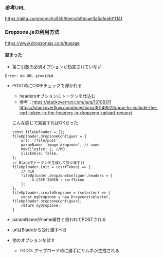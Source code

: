 
### 参考URL
https://qiita.com/pomcho555/items/b9dcae3a5afeafd1f14f

### Dropzone.jsの利用方法
https://www.dropzonejs.com/#usage

#### 詰まった
- 第二引数の必須オプションが指定されていない
```
Error: No URL provided.
```
- POST時にCSRFチェックで弾かれる  
    - headersオプションにトークンを仕込む
    - 参考：https://stackoverrun.com/ja/q/13108311  
    https://stackoverflow.com/questions/30149023/how-to-include-the-csrf-token-in-the-headers-in-dropzone-upload-request  

    こんな感じで実装すればOKだった
    ```
    const fileUploader = {};
    fileUploader.dropzoneConfiguer = {
        url: '/file/post',
        paramName: 'image_dropzone', // name
        maxFilesize: 2, //MB
        clickable: false,
    };
    // Bladeでトークンを生成して受け渡す()
    fileUploader.init = (csrfToken) => {
        // 419
        fileUploader.dropzoneConfiguer.headers = {
            'X-CSRF-TOKEN': csrfToken
        };
    };
    fileUploader.createDropzone = (selector) => {
        const myDropzone = new Dropzone(selector, fileUploader.dropzoneConfiguer);
        return myDropzone;
    }
    ```
- paramNameがname属性と扱われてPOSTされる
- urlはBladeから受け渡すべき
- 他のオプションを試す
    - TODO: アップロード時に勝手にサムネが生成される
